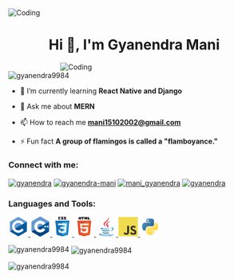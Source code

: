 <img align="center" alt="Coding" width="800" src="https://encrypted-tbn0.gstatic.com/images?q=tbn:ANd9GcRYj-wuZwP084j7zubLlhrojCBXMIn7J6Q75qsOvxBUINO2zFC-sGrSGFyH7KC5HtJ5cw0&usqp=CAU">
<h1 align="center">Hi 👋, I'm Gyanendra Mani</h1>
<!-- <h3 align="center">full stack-web developer from India</h3> -->
<img align="right" alt="Coding" width="400" src="https://img.freepik.com/free-vector/male-programmer-working-computer-office-wall-with-hanging-reminder-stickers-developer-creating-new-software-interface-coding-programming-system-administrator-designer-character_575670-1159.jpg">
<p align="left"> <img src="https://komarev.com/ghpvc/?username=gyanendra9984&label=Profile%20views&color=0e75b6&style=flat" alt="gyanendra9984" /> </p>

- 🌱 I’m currently learning **React Native and Django**

- 💬 Ask me about **MERN**

- 📫 How to reach me **mani15102002@gmail.com**

- ⚡ Fun fact **A group of flamingos is called a "flamboyance."**

<h3 align="left">Connect with me:</h3>
<p align="left">
<a href="https://twitter.com/gyanendra" target="blank"><img align="center" src="https://raw.githubusercontent.com/rahuldkjain/github-profile-readme-generator/master/src/images/icons/Social/twitter.svg" alt="gyanendra" height="30" width="40" /></a>
<a href="https://www.linkedin.com/in/gyanendra-mani-446059238/" target="blank"><img align="center" src="https://raw.githubusercontent.com/rahuldkjain/github-profile-readme-generator/master/src/images/icons/Social/linked-in-alt.svg" alt="gyanendra-mani" height="30" width="40" /></a>
<a href="https://instagram.com/mani_gyanendra?utm_source=qr&igshid=OGIxMTE0OTdkZA==" target="blank"><img align="center" src="https://raw.githubusercontent.com/rahuldkjain/github-profile-readme-generator/master/src/images/icons/Social/instagram.svg" alt="mani_gyanendra" height="30" width="40" /></a>
<a href="https://www.youtube.com/c/gyanendra" target="blank"><img align="center" src="https://raw.githubusercontent.com/rahuldkjain/github-profile-readme-generator/master/src/images/icons/Social/youtube.svg" alt="gyanendra" height="30" width="40" /></a>
</p>

<h3 align="left">Languages and Tools:</h3>
<p align="left"> <a href="https://www.cprogramming.com/" target="_blank" rel="noreferrer"> <img src="https://raw.githubusercontent.com/devicons/devicon/master/icons/c/c-original.svg" alt="c" width="40" height="40"/> </a> <a href="https://www.w3schools.com/cpp/" target="_blank" rel="noreferrer"> <img src="https://raw.githubusercontent.com/devicons/devicon/master/icons/cplusplus/cplusplus-original.svg" alt="cplusplus" width="40" height="40"/> </a> <a href="https://www.w3schools.com/css/" target="_blank" rel="noreferrer"> <img src="https://raw.githubusercontent.com/devicons/devicon/master/icons/css3/css3-original-wordmark.svg" alt="css3" width="40" height="40"/> </a> <a href="https://www.w3.org/html/" target="_blank" rel="noreferrer"> <img src="https://raw.githubusercontent.com/devicons/devicon/master/icons/html5/html5-original-wordmark.svg" alt="html5" width="40" height="40"/> </a> <a href="https://www.java.com" target="_blank" rel="noreferrer"> <img src="https://raw.githubusercontent.com/devicons/devicon/master/icons/java/java-original.svg" alt="java" width="40" height="40"/> </a> <a href="https://developer.mozilla.org/en-US/docs/Web/JavaScript" target="_blank" rel="noreferrer"> <img src="https://raw.githubusercontent.com/devicons/devicon/master/icons/javascript/javascript-original.svg" alt="javascript" width="40" height="40"/> </a> <a href="https://www.python.org" target="_blank" rel="noreferrer"> <img src="https://raw.githubusercontent.com/devicons/devicon/master/icons/python/python-original.svg" alt="python" width="40" height="40"/> </a> </p>

<p><img align="left" src="https://github-readme-stats.vercel.app/api/top-langs?username=gyanendra9984&show_icons=true&locale=en&layout=compact" alt="gyanendra9984" /></p>

<p>&nbsp;<img align="center" src="https://github-readme-stats.vercel.app/api?username=gyanendra9984&show_icons=true&locale=en" alt="gyanendra9984" /></p>

<p><img align="center" src="https://github-readme-streak-stats.herokuapp.com/?user=gyanendra9984&" alt="gyanendra9984" /></p>
